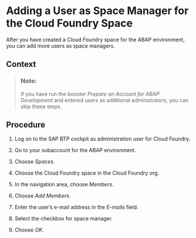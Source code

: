 <!-- loio02b8cd85f070407a8086bde7424f66f4 -->

# Adding a User as Space Manager for the Cloud Foundry Space

After you have created a Cloud Foundry space for the ABAP environment, you can add more users as space managers.



<a name="loio02b8cd85f070407a8086bde7424f66f4__context_c2d_ymg_pkb"/>

## Context

> ### Note:  
> If you have run the booster *Prepare an Account for ABAP Development* and entered users as additional administrators, you can skip these steps.



## Procedure

1.  Log on to the SAP BTP cockpit as administration user for Cloud Foundry.

2.  Go to your subaccount for the ABAP environment.

3.  Choose *Spaces*.

4.  Choose the Cloud Foundry space in the Cloud Foundry org.

5.  In the navigation area, choose *Members*.

6.  Choose *Add Members*.

7.  Enter the user’s e-mail address in the *E-mails* field.

8.  Select the checkbox for space manager.

9.  Choose *OK*.


